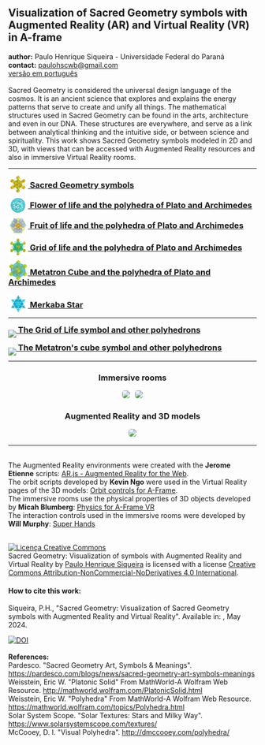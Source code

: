 <link rel="stylesheet" href="scripts/style.css">
<meta charset="utf-8">
<link rel="icon" type="image/png" href="ArchimedeanCatalanHulls/vr/salas/imagens/icone.png">
<h2>Visualization of Sacred Geometry symbols with Augmented Reality (AR) and Virtual Reality (VR) in A-frame</h2>
 <b>author:</b> Paulo Henrique Siqueira - Universidade Federal do Paraná
 <br><b>contact:</b> <a href="#">paulohscwb@gmail.com</a>
 <br><a href="https://paulohscwb.github.io/SacredGeometry/pt-br/">versão em português</a>
 <br><br>Sacred Geometry is considered the universal design language of the cosmos. It is an ancient science that explores and explains the energy patterns that serve to create and unify all things.
The mathematical structures used in Sacred Geometry can be found in the arts, architecture and even in our DNA. These structures are everywhere, and serve as a link between analytical thinking and the intuitive side, or between science and spirituality.
This work shows Sacred Geometry symbols modeled in 2D and 3D, with views that can be accessed with Augmented Reality resources and also in immersive Virtual Reality rooms.
<hr>
<h3 style="margin-top:3px"><a target="_blank" href="symbols/"><img src="symbols/ar/15A.png" style="margin-bottom:-10px" width="40"> Sacred Geometry symbols</a></h3>
<h3 style="margin-top:3px"><a target="_blank" href="flower/"><img src="flower/ar/29A.png" style="margin-bottom:-10px" width="40"> Flower of life and the polyhedra of Plato and Archimedes</a></h3>
<h3 style="margin-top:3px"><a target="_blank" href="fruit/"><img src="fruit/ar/45A.png" style="margin-bottom:-10px" width="40"> Fruit of life and the polyhedra of Plato and Archimedes</a></h3>
<h3 style="margin-top:3px"><a target="_blank" href="grid/"><img src="grid/ar/58A.png" style="margin-bottom:-10px" width="40"> Grid of life and the polyhedra of Plato and Archimedes</a></h3>
<h3 style="margin-top:3px"><a target="_blank" href="metatron/"><img src="metatron/ar/73A.png" style="margin-bottom:-10px" width="40"> Metatron Cube and the polyhedra of Plato and Archimedes</a></h3>
<h3 style="margin-top:3px"><a target="_blank" href="merkaba/"><img src="merkaba/ar/60A.png" style="margin-bottom:-10px" width="40"> Merkaba Star</a></h3>
<hr>
<h3 style="margin-top:3px"><a target="_blank" href="https://paulohscwb.github.io/grid-of-life/"><img src="https://paulohscwb.github.io/grid-of-life/archimedes/vr/salas/imagens/icone.png" style="margin-bottom:-10px" width="40"> The Grid of Life symbol and other polyhedrons</a></h3>
<h3 style="margin-top:3px"><a target="_blank" href="https://paulohscwb.github.io/metatron/"><img src="https://paulohscwb.github.io/metatron/catalan/vr/salas/imagens/icone.png" style="margin-bottom:-10px" width="40"> The Metatron's cube symbol and other polyhedrons</a></h3>
<hr>
<h3 align="center">Immersive rooms</h3>
<p align="center"><img src="symbols/vr/salas/videos/gs1.gif" style="max-width: 47%; border-radius:5px; margin-right:10px" loading="lazy"/><img src="symbols/vr/salas/videos/gs2.gif" style="max-width: 47%; border-radius:5px;" loading="lazy"/></p>
<h3 align="center">Augmented Reality and 3D models</h3>
<p align="center"><img src="symbols/ar/symbols.gif" style="max-width: 92%; border-radius:5px;" loading="lazy"/></p>
<hr>
<br>The Augmented Reality environments were created with the <b>Jerome Etienne</b> scripts: <a href="https://github.com/jeromeetienne/AR.js" target="_blank">AR.js - Augmented Reality for the Web</a>.
<br>The orbit scripts developed by <b>Kevin Ngo</b> were used in the Virtual Reality pages of the 3D models: <a href="https://github.com/supermedium/superframe/tree/master/components/orbit-controls/" target="_blank"> Orbit controls for A-Frame</a>.
<br>The immersive rooms use the physical properties of 3D objects developed by <b>Micah Blumberg</b>: <a  href="https://github.com/c-frame/aframe-physics-system" target="_blank"> Physics for A-Frame VR</a>
<br>The interaction controls used in the immersive rooms were developed by <b>Will Murphy</b>: <a  href="https://github.com/c-frame/aframe-super-hands-component" target="_blank"> Super Hands</a>
<br>

<br><a rel="license" href="http://creativecommons.org/licenses/by-nc-nd/4.0/"><img alt="Licença Creative Commons" style="border-width:0" src="https://i.creativecommons.org/l/by-nc-nd/4.0/88x31.png" loading="lazy"/></a><br /><span xmlns:dct="http://purl.org/dc/terms/" property="dct:title">Sacred Geometry: Visualization of symbols with Augmented Reality and Virtual Reality</span> by <a xmlns:cc="http://creativecommons.org/ns#" href="https://paulohscwb.github.io/SacredGeometry/" property="cc:attributionName" rel="cc:attributionURL">Paulo Henrique Siqueira</a> is licensed with a license <a rel="license" href="http://creativecommons.org/licenses/by-nc-nd/4.0/">Creative Commons Attribution-NonCommercial-NoDerivatives 4.0 International</a>.

<h4>How to cite this work:</h4> 
<p>Siqueira, P.H., "Sacred Geometry: Visualization of Sacred Geometry symbols with Augmented Reality and Virtual Reality". Available in: <https://paulohscwb.github.io/SacredGeometry/>, May 2024.</p>
<a target="_blank" href="https://doi.org/10.5281/zenodo.14502405"><img src="https://zenodo.org/badge/DOI/10.5281/zenodo.14502405.svg" alt="DOI"></a>
<br><br><b>References:</b>
<br>Pardesco. "Sacred Geometry Art, Symbols & Meanings". <a href="https://pardesco.com/blogs/news/sacred-geometry-art-symbols-meanings" target="_blank">https://pardesco.com/blogs/news/sacred-geometry-art-symbols-meanings</a>
<br>Weisstein, Eric W. "Platonic Solid" From MathWorld-A Wolfram Web Resource. <a href="http://mathworld.wolfram.com/PlatonicSolid.html" target="_blank">http://mathworld.wolfram.com/PlatonicSolid.html</a>
<br>Weisstein, Eric W. "Polyhedra" From MathWorld-A Wolfram Web Resource. <a href="https://mathworld.wolfram.com/topics/Polyhedra.html" target="_blank">https://mathworld.wolfram.com/topics/Polyhedra.html</a>
<br>Solar System Scope. "Solar Textures: Stars and Milky Way". <a href="https://www.solarsystemscope.com/textures/" target="_blank">https://www.solarsystemscope.com/textures/</a>
<br>McCooey, D. I. "Visual Polyhedra". <a href="http://dmccooey.com/polyhedra/" target="_blank">http://dmccooey.com/polyhedra/</a>
